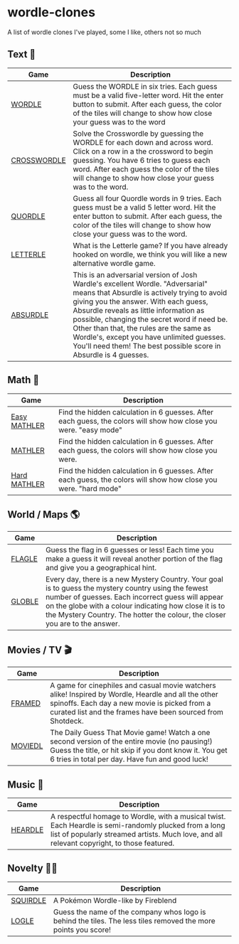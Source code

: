 # wordle-clones
A list of wordle clones I've played, some I like, others not so much

## Text 📑
| Game | Description |
| ---- | ----------- |
| [WORDLE](https://www.nytimes.com/games/wordle/index.html) | Guess the WORDLE in six tries. Each guess must be a valid five-letter word. Hit the enter button to submit. After each guess, the color of the tiles will change to show how close your guess was to the word
| [CROSSWORDLE](https://crosswordle.mekoppe.com/) | Solve the Crosswordle by guessing the WORDLE for each down and across word. Click on a row in a the crossword to begin guessing. You have 6 tries to guess each word. After each guess the color of the tiles will change to show how close your guess was to the word.
| [QUORDLE](https://www.quordle.com/#/) | Guess all four Quordle words in 9 tries. Each guess must be a valid 5 letter word. Hit the enter button to submit. After each guess, the color of the tiles will change to show how close your guess was to the word.|
| [LETTERLE](https://edjefferson.com/letterle/) | What is the Letterle game? If you have already hooked on wordle, we think you will like a new alternative wordle game. |
| [ABSURDLE](https://qntm.org/files/absurdle/absurdle.html) | This is an adversarial version of Josh Wardle's excellent Wordle. "Adversarial" means that Absurdle is actively trying to avoid giving you the answer. With each guess, Absurdle reveals as little information as possible, changing the secret word if need be. Other than that, the rules are the same as Wordle's, except you have unlimited guesses. You'll need them! The best possible score in Absurdle is 4 guesses. |

## Math 🔢
| Game | Description |
| ---- | ----------- |
| [Easy MATHLER](https://easy.mathler.com/) | Find the hidden calculation in 6 guesses. After each guess, the colors will show how close you were. "easy mode" |
| [MATHLER](https://mathler.com/) | Find the hidden calculation in 6 guesses. After each guess, the colors will show how close you were. |
| [Hard MATHLER](https://hard.mathler.com/) | Find the hidden calculation in 6 guesses. After each guess, the colors will show how close you were. "hard mode" |

## World / Maps 🌎
| Game | Description |
| ---- | ----------- |
| [FLAGLE](https://www.flagle.io/) | Guess the flag in 6 guesses or less! Each time you make a guess it will reveal another portion of the flag and give you a geographical hint.
| [GLOBLE](https://globle-game.com/) | Every day, there is a new Mystery Country. Your goal is to guess the mystery country using the fewest number of guesses. Each incorrect guess will appear on the globe with a colour indicating how close it is to the Mystery Country. The hotter the colour, the closer you are to the answer.

## Movies / TV 🎬
| Game | Description |
| ---- | ----------- |
| [FRAMED](https://framed.wtf) | A game for cinephiles and casual movie watchers alike! Inspired by Wordle, Heardle and all the other spinoffs. Each day a new movie is picked from a curated list and the frames have been sourced from Shotdeck. |
| [MOVIEDL](https://moviedl.app/) | The Daily Guess That Movie game! Watch a one second version of the entire movie (no pausing!) Guess the title, or hit skip if you dont know it. You get 6 tries in total per day. Have fun and good luck! |

## Music 🎵
| Game | Description |
| ---- | ----------- |
| [HEARDLE](https://www.heardle.app/) | A respectful homage to Wordle, with a musical twist. Each Heardle is semi-randomly plucked from a long list of popularly streamed artists. Much love, and all relevant copyright, to those featured.|

## Novelty 🐱‍🐉
| Game | Description |
| ---- | ----------- |
| [SQUIRDLE](https://squirdle.fireblend.com/daily.html) | A Pokémon Wordle-like by Fireblend |
| [LOGLE](https://logle.app) | Guess the name of the company whos logo is behind the tiles. The less tiles removed the more points you score! |